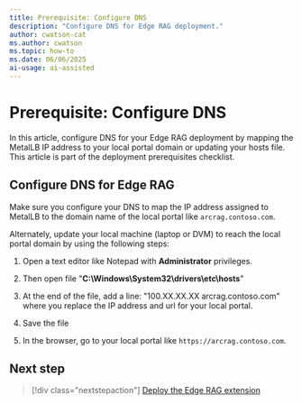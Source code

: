 ```yaml
---
title: Prerequisite: Configure DNS
description: "Configure DNS for Edge RAG deployment."
author: cwatson-cat
ms.author: cwatson
ms.topic: how-to
ms.date: 06/06/2025
ai-usage: ai-assisted
---
```


# Prerequisite: Configure DNS

In this article, configure DNS for your Edge RAG deployment by mapping the MetalLB IP address to your local portal domain or updating your hosts file. This article is part of the deployment prerequisites checklist.

## Configure DNS for Edge RAG

Make sure you configure your DNS to map the IP address assigned to MetalLB to the domain name of the local portal like `arcrag.contoso.com`.

Alternately, update your local machine (laptop or DVM) to reach the local portal domain by using the following steps:

1. Open a text editor like Notepad with **Administrator** privileges.

2. Then open file "**C:\Windows\System32\drivers\etc\hosts**"

3. At the end of the file, add a line: "100.XX.XX.XX arcrag.contoso.com" where you replace the IP address and url for your local portal.

4. Save the file

5. In the browser, go to your local portal like `https://arcrag.contoso.com`.

## Next step

> [!div class="nextstepaction"]
> [Deploy the Edge RAG extension](deploy.md)
